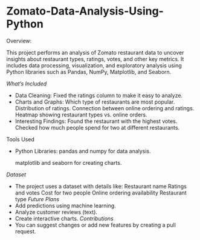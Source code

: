 # Zomato-Data-Analysis-Using-Python
Overview:

This project performs an analysis of Zomato restaurant data to uncover insights about restaurant types, ratings, votes, and other key metrics. It includes data processing, visualization, and exploratory analysis using Python libraries such as Pandas, NumPy, Matplotlib, and Seaborn.

*What’s Included*
- Data Cleaning: Fixed the ratings column to make it easy to analyze.
- Charts and Graphs:
   Which type of restaurants are most popular.
   Distribution of ratings.
   Connection between online ordering and ratings.
   Heatmap showing restaurant types vs. online orders.
- Interesting Findings:
   Found the restaurant with the highest votes.
   Checked how much people spend for two at different restaurants.

Tools Used
- Python Libraries:
   pandas and numpy for data analysis.
  
   matplotlib and seaborn for creating charts.
  
*Dataset*
- The project uses a dataset with details like:
   Restaurant name
   Ratings and votes
   Cost for two people
   Online ordering availability
   Restaurant type
*Future Plans*
- Add predictions using machine learning.
- Analyze customer reviews (text).
- Create interactive charts.
*Contributions*
- You can suggest changes or add new features by creating a pull request.


